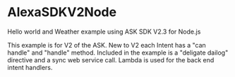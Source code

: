# AlexaSDKV2Node
Hello world and Weather example using ASK SDK V2.3 for Node.js

This example is for V2 of the ASK.  New to V2 each Intent has a "can handle" and "handle" method.  Included in the example is a "deligate dailog" directive and a sync web service call.  Lambda is used for the back end intent handlers.
